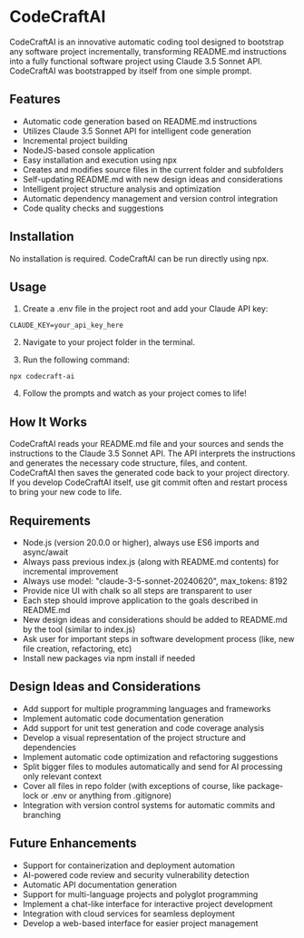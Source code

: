# CodeCraftAI

CodeCraftAI is an innovative automatic coding tool designed to bootstrap any software project incrementally, transforming README.md instructions into a fully functional software project using Claude 3.5 Sonnet API. CodeCraftAI was bootstrapped by itself from one simple prompt.

## Features

-   Automatic code generation based on README.md instructions
-   Utilizes Claude 3.5 Sonnet API for intelligent code generation
-   Incremental project building
-   NodeJS-based console application
-   Easy installation and execution using npx
-   Creates and modifies source files in the current folder and subfolders
-   Self-updating README.md with new design ideas and considerations
-   Intelligent project structure analysis and optimization
-   Automatic dependency management and version control integration
-   Code quality checks and suggestions

## Installation

No installation is required. CodeCraftAI can be run directly using npx.

## Usage

1. Create a .env file in the project root and add your Claude API key:

```
CLAUDE_KEY=your_api_key_here
```

2. Navigate to your project folder in the terminal.

3. Run the following command:

```
npx codecraft-ai
```

4. Follow the prompts and watch as your project comes to life!

## How It Works

CodeCraftAI reads your README.md file and your sources and sends the instructions to the Claude 3.5 Sonnet API. The API interprets the instructions and generates the necessary code structure, files, and content. CodeCraftAI then saves the generated code back to your project directory. If you develop CodeCraftAI itself, use git commit often and restart process to bring your new code to life.

## Requirements

-   Node.js (version 20.0.0 or higher), always use ES6 imports and async/await
-   Always pass previous index.js (along with README.md contents) for incremental improvement
-   Always use model: "claude-3-5-sonnet-20240620", max_tokens: 8192
-   Provide nice UI with chalk so all steps are transparent to user
-   Each step should improve application to the goals described in README.md
-   New design ideas and considerations should be added to README.md by the tool (similar to index.js)
-   Ask user for important steps in software development process (like, new file creation, refactoring, etc)
-   Install new packages via npm install if needed

## Design Ideas and Considerations

-   Add support for multiple programming languages and frameworks
-   Implement automatic code documentation generation
-   Add support for unit test generation and code coverage analysis
-   Develop a visual representation of the project structure and dependencies
-   Implement automatic code optimization and refactoring suggestions
-   Split bigger files to modules automatically and send for AI processing only relevant context
-   Cover all files in repo folder (with exceptions of course, like package-lock or .env or anything from .gitignore)
-   Integration with version control systems for automatic commits and branching

## Future Enhancements

-   Support for containerization and deployment automation
-   AI-powered code review and security vulnerability detection
-   Automatic API documentation generation
-   Support for multi-language projects and polyglot programming
-   Implement a chat-like interface for interactive project development
-   Integration with cloud services for seamless deployment
-   Develop a web-based interface for easier project management
